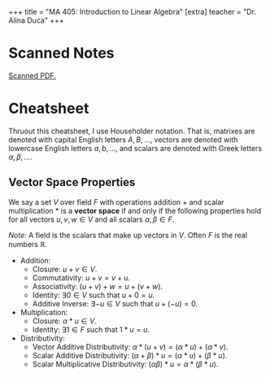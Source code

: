 +++
title = "MA 405: Introduction to Linear Algebra"
[extra]
teacher = "Dr. Alina Duca"
+++

# Scanned Notes

[Scanned PDF.](https://drive.google.com/file/d/1huWfNdQJyqVl1oXxsIKsSR0Fb3a0CIOF/view)

# Cheatsheet

Thruout this cheatsheet, I use Householder notation. That is, matrixes are
denoted with capital English letters $A, B, ...$, vectors are denoted with
lowercase English letters $a, b, ...$, and scalars are denoted with Greek
letters $\alpha, \beta, ...$.

## Vector Space Properties

We say a set $V$ over field $F$ with operations addition $+$ and scalar
multiplication $*$ is a **vector space** if and only if the following properties
hold for all vectors $u, v, w \in V$ and all scalars $\alpha, \beta \in F$.

*Note:* A field is the scalars that make up vectors in $V$. Often $F$ is the
real numbers $\mathbb{R}$.

* Addition:
  * Closure: $u + v \in V$.
  * Commutativity: $u + v = v + u$.
  * Associativity: $(u + v) + w = u + (v + w)$.
  * Identity: $\exists 0 \in V$ such that $u + 0 = u$.
  * Additive Inverse: $\exists -u \in V$ such that $u + (-u) = 0$.
* Multiplication:
  * Closure: $\alpha * u \in V$.
  * Identity: $\exists 1 \in F$ such that $1 * u = u$.
* Distributivity:
  * Vector Additive Distributivity: $\alpha * (u + v) = (\alpha * u) + (\alpha *
    v)$.
  * Scalar Additive Distributivity: $(\alpha + \beta) * u = (\alpha * u) +
    (\beta * u)$.
  * Scalar Multiplicative Distributivity: $(\alpha\beta) * u = \alpha * (\beta *
    u)$.
